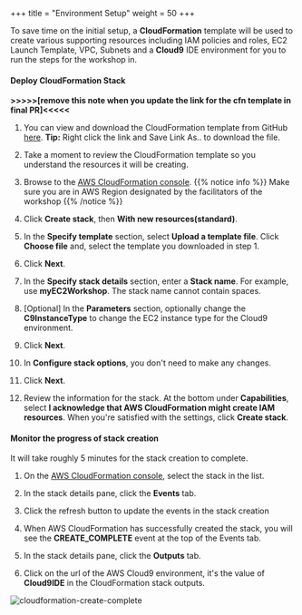 +++
title = "Environment Setup"
weight = 50
+++

To save time on the initial setup, a **CloudFormation** template will be used to create  various supporting resources including IAM policies and roles, EC2 Launch Template, VPC, Subnets and a **Cloud9** IDE environment for you to run the steps for the workshop in.

#### Deploy CloudFormation Stack

**>>>>>[remove this note when you update the link for the cfn template in final PR]<<<<<**
1. You can view and download the CloudFormation template from GitHub [here](https://raw.githubusercontent.com/nadaahm/ec2-spot-workshops/nadaahm-asg-workshop-reinvent/content/efficient-and-resilient-ec2-auto-scaling/files/efficient-auto-scaling-quickstart-cnf.yml). **Tip:** Right click the link and Save Link As.. to download the file.
                                                                            
1. Take a moment to review the CloudFormation template so you understand the resources it will be creating.

1. Browse to the [AWS CloudFormation console](https://console.aws.amazon.com/cloudformation).
{{% notice info %}}
Make sure you are in AWS Region designated by the facilitators of the workshop
{{% /notice %}}
1. Click **Create stack**, then **With new resources(standard)**.

1. In the **Specify template** section, select **Upload a template file**. Click **Choose file** and, select the template you downloaded in step 1.

1. Click **Next**.

1. In the **Specify stack details** section, enter a **Stack name**. For example, use **myEC2Workshop**. The stack name cannot contain spaces.

1. [Optional] In the **Parameters** section, optionally change the **C9InstanceType** to change the EC2 instance type for the Cloud9 environment.

1. Click **Next**.

1. In **Configure stack options**, you don't need to make any changes.

1. Click **Next**.

1. Review the information for the stack. At the bottom under **Capabilities**, select **I acknowledge that AWS CloudFormation might create IAM resources**. When you're satisfied with the settings, click **Create stack**.

#### Monitor the progress of stack creation

It will take roughly 5 minutes for the stack creation to complete.

1. On the [AWS CloudFormation console](https://console.aws.amazon.com/cloudformation), select the stack in the list.

1. In the stack details pane, click the **Events** tab.
2. Click the refresh button to update the events in the stack creation
3. When AWS CloudFormation has successfully created the stack, you will see the **CREATE_COMPLETE** event at the top of the Events tab.
4. In the stack details pane, click the **Outputs** tab.
5. Click on the url of the AWS Cloud9 environment, it's the value of **Cloud9IDE** in the CloudFormation stack outputs.

![cloudformation-create-complete](/images/efficient-and-resilient-ec2-auto-scaling/cloudformation-create-complete.png)